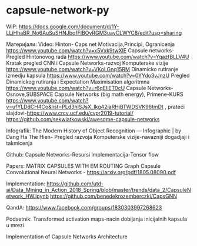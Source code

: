 # capsule-network-py

WIP: https://docs.google.com/document/d/1Y-LLiHhaBR_No6AuSuSHNJbofFIBOyRGM3uayCLWYC8/edit?usp=sharing

Материјали:
Video:
Hinton- Caps net Motivacija,Principi, Ogranicenja https://www.youtube.com/watch?v=x5Vxk9twXlE
Capsule networks-Pregled Hintonovog rada https://www.youtube.com/watch?v=YqazfBLLV4U
Kratak pregled CNN i Capsule Networks-razvoj Komputerske vizije https://www.youtube.com/watch?v=VKoLGnq15RM
Dinamicko rutiranje izmedju kapsula https://www.youtube.com/watch?v=0YYdo3vJnzU
Pregled Dinamickog rutiranja i Expectation Maximisation algoritmna https://www.youtube.com/watch?v=r6qEIiET0cU
Capsule Networks-Osnove,SUBSPACE Capsule Networks (big math energy), Primene-KURS https://www.youtube.com/watch?v=ufYLDdCH4Co&list=PLd3hlSJsX_Ikg42iaRHjBTWDSVK96tmDt , prateci slajdovi-https://www.crcv.ucf.edu/cvpr2019-tutorial/
https://github.com/sekwiatkowski/awesome-capsule-networks

Infografik:
The Modern History of Object Recognition — Infographic | by Dang Ha The Hien- Pregled razvoja Komputerske vizije-navazniji dogadjaji i takmicenja

Github:
Capsule Networks-Resursi
Implementacija-Tensor flow

Papers:
MATRIX CAPSULES WITH EM ROUTING
Graph Capsule Convolutional Neural Networks - https://arxiv.org/pdf/1805.08090.pdf

Implementation:
https://github.com/utd-ai/Data_Mining_in_Action_2018_Spring/blob/master/trends/data_2/CapsuleNetwork_HW.ipynb
https://github.com/benedekrozemberczki/CapsGNN

QandA:
https://www.facebook.com/groups/1830303997268623

Podsetnik:
Transformed activation maps-nacin dobijanja inicijalnih kapsula u mrezi

Implementation of Capsule Networks Architecture
